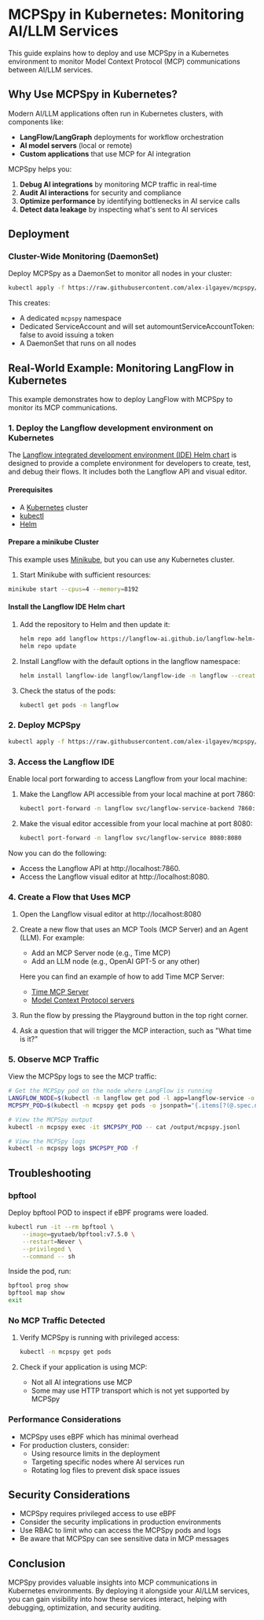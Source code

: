 # MCPSpy in Kubernetes: Monitoring AI/LLM Services

This guide explains how to deploy and use MCPSpy in a Kubernetes environment to monitor Model Context Protocol (MCP) communications between AI/LLM services.

## Why Use MCPSpy in Kubernetes?

Modern AI/LLM applications often run in Kubernetes clusters, with components like:

- **LangFlow/LangGraph** deployments for workflow orchestration
- **AI model servers** (local or remote)
- **Custom applications** that use MCP for AI integration

MCPSpy helps you:

1. **Debug AI integrations** by monitoring MCP traffic in real-time
2. **Audit AI interactions** for security and compliance
3. **Optimize performance** by identifying bottlenecks in AI service calls
4. **Detect data leakage** by inspecting what's sent to AI services

## Deployment

### Cluster-Wide Monitoring (DaemonSet)

Deploy MCPSpy as a DaemonSet to monitor all nodes in your cluster:

```bash
kubectl apply -f https://raw.githubusercontent.com/alex-ilgayev/mcpspy/main/deploy/kubernetes/mcpspy.yaml
```

This creates:
- A dedicated `mcpspy` namespace
- Dedicated ServiceAccount and will set automountServiceAccountToken: false to avoid issuing a token
- A DaemonSet that runs on all nodes

## Real-World Example: Monitoring LangFlow in Kubernetes

This example demonstrates how to deploy LangFlow with MCPSpy to monitor its MCP communications.

### 1. Deploy the Langflow development environment on Kubernetes

The [Langflow integrated development environment (IDE) Helm chart](https://github.com/langflow-ai/langflow-helm-charts/tree/main/charts/langflow-ide) is designed to provide a complete environment for developers to create, test, and debug their flows. It includes both the Langflow API and visual editor.

#### Prerequisites
- A [Kubernetes](https://kubernetes.io/docs/setup/) cluster
- [kubectl](https://kubernetes.io/docs/tasks/tools/#kubectl)
- [Helm](https://helm.sh/docs/intro/install/)

#### Prepare a minikube Cluster

This example uses [Minikube](https://minikube.sigs.k8s.io/docs/start/), but you can use any Kubernetes cluster.

1. Start Minikube with sufficient resources:

```bash
minikube start --cpus=4 --memory=8192
```

#### Install the Langflow IDE Helm chart

1. Add the repository to Helm and then update it:

    ```bash
    helm repo add langflow https://langflow-ai.github.io/langflow-helm-charts
    helm repo update
    ```

2. Install Langflow with the default options in the langflow namespace:

    ```bash
    helm install langflow-ide langflow/langflow-ide -n langflow --create-namespace
    ```

3. Check the status of the pods:

    ```bash
    kubectl get pods -n langflow
    ```

### 2. Deploy MCPSpy

```bash
kubectl apply -f https://raw.githubusercontent.com/alex-ilgayev/mcpspy/main/deploy/kubernetes/mcpspy.yaml
```

### 3. Access the Langflow IDE

Enable local port forwarding to access Langflow from your local machine:

1. Make the Langflow API accessible from your local machine at port 7860:

   ```bash
   kubectl port-forward -n langflow svc/langflow-service-backend 7860:7860
   ```

2. Make the visual editor accessible from your local machine at port 8080:

    ```bash
    kubectl port-forward -n langflow svc/langflow-service 8080:8080
    ```

Now you can do the following:

- Access the Langflow API at http://localhost:7860.
- Access the Langflow visual editor at http://localhost:8080.

### 4. Create a Flow that Uses MCP

1. Open the Langflow visual editor at http://localhost:8080

2. Create a new flow that uses an MCP Tools (MCP Server) and an Agent (LLM). For example:
   - Add an MCP Server node (e.g., Time MCP)
   - Add an LLM node (e.g., OpenAI GPT-5 or any other)

   Here you can find an example of how to add Time MCP Server:
   - [Time MCP Server](https://mcp.so/server/time/modelcontextprotocol)
   - [Model Context Protocol servers](https://github.com/modelcontextprotocol/servers/tree/main/src/time)

3. Run the flow by pressing the Playground button in the top right corner.

4. Ask a question that will trigger the MCP interaction, such as "What time is it?"

### 5. Observe MCP Traffic

View the MCPSpy logs to see the MCP traffic:

```bash
# Get the MCPSpy pod on the node where LangFlow is running
LANGFLOW_NODE=$(kubectl -n langflow get pod -l app=langflow-service -o jsonpath='{.items[0].spec.nodeName}')
MCPSPY_POD=$(kubectl -n mcpspy get pods -o jsonpath="{.items[?(@.spec.nodeName=='$LANGFLOW_NODE')].metadata.name}")

# View the MCPSpy output
kubectl -n mcpspy exec -it $MCPSPY_POD -- cat /output/mcpspy.jsonl

# View the MCPSpy logs
kubectl -n mcpspy logs $MCPSPY_POD -f
```

## Troubleshooting

### bpftool

Deploy bpftool POD to inspect if eBPF programs were loaded.

```bash
kubectl run -it --rm bpftool \
    --image=gyutaeb/bpftool:v7.5.0 \
    --restart=Never \
    --privileged \
    --command -- sh
```

Inside the pod, run:

```bash
bpftool prog show
bpftool map show
exit
```

### No MCP Traffic Detected

1. Verify MCPSpy is running with privileged access:

   ```bash
   kubectl -n mcpspy get pods
   ```

2. Check if your application is using MCP:
   - Not all AI integrations use MCP
   - Some may use HTTP transport which is not yet supported by MCPSpy

### Performance Considerations

- MCPSpy uses eBPF which has minimal overhead
- For production clusters, consider:
  - Using resource limits in the deployment
  - Targeting specific nodes where AI services run
  - Rotating log files to prevent disk space issues

## Security Considerations

- MCPSpy requires privileged access to use eBPF
- Consider the security implications in production environments
- Use RBAC to limit who can access the MCPSpy pods and logs
- Be aware that MCPSpy can see sensitive data in MCP messages

## Conclusion

MCPSpy provides valuable insights into MCP communications in Kubernetes environments. By deploying it alongside your AI/LLM services, you can gain visibility into how these services interact, helping with debugging, optimization, and security auditing.
